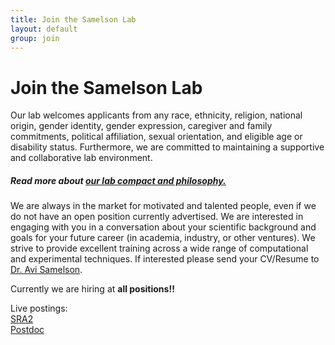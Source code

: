 ```yaml
---
title: Join the Samelson Lab
layout: default
group: join
---
```


# Join the Samelson Lab
Our lab welcomes applicants from any race, ethnicity, religion, national origin, gender identity, gender expression, caregiver and family commitments, political affiliation, sexual orientation, and eligible age or disability status. Furthermore, we are committed to maintaining a supportive and collaborative lab environment.<br>
##### Read more about [our lab compact and philosophy.](/philosophy/)<br>

We are always in the market for motivated and talented people, even if we do not have an open position currently advertised. We are interested in engaging with you in a conversation about your scientific background and goals for your future career (in academia, industry, or other ventures). We strive to provide excellent training across a wide range of computational and experimental techniques. If interested please send your CV/Resume to [Dr. Avi Samelson](/contact).

Currently we are hiring at **all positions!!**

Live postings: <br>
[SRA2](https://uclahealth.avature.net/careers/JobDetail/Staff-Research-Associate-II-Neurology/20693) <br>
[Postdoc](https://recruit.apo.ucla.edu/JPF09966) <br>

